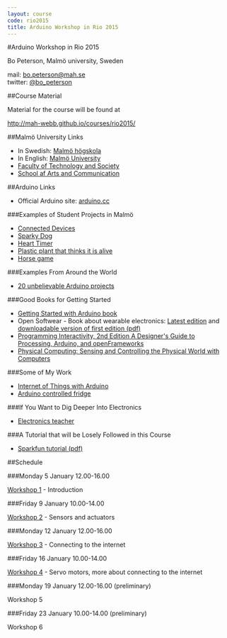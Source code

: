 ```yaml
---
layout: course
code: rio2015
title: Arduino Workshop in Rio 2015
---
```


#Arduino Workshop in Rio 2015	

Bo Peterson, Malmö university, Sweden

mail: bo.peterson@mah.se  
twitter: [@bo_peterson](http://twitter.com/bo_peterson)

##Course Material

Material for the course will be found at

<http://mah-webb.github.io/courses/rio2015/>

##Malmö University Links

- In Swedish: [Malmö högskola](http://www.mah.se)
- In English: [Malmö University](http://www.mah.se/english/)
- [Faculty of Technology and Society](http://mah.se/english/faculties/Faculty-of-Technology-and-Society/)
- [School af Arts and Communication](http://mah.se/english/faculties/Faculty-of-Culture-and-Society/DepartmentsSchools/School-of-Arts-and-Communication/)

##Arduino Links

- Official Arduino site: [arduino.cc](http://arduino.cc)

###Examples of Student Projects in Malmö

- [Connected Devices](http://youtu.be/aTepxKScRH4)
- [Sparky Dog](http://www.youtube.com/watch?v=TfDWcs0PLN4)
- [Heart Timer](http://www.youtube.com/watch?v=Euuh1dZOj98)
- [Plastic plant that thinks it is alive](http://www.youtube.com/watch?v=MEOrjURNyUU)
- [Horse game](http://www.youtube.com/watch?v=dFiF4VauBMQ)

###Examples From Around the World

- [20 unbelievable Arduino projects](http://www.instructables.com/id/20-Unbelievable-Arduino-Projects/)

###Good Books for Getting Started

- [Getting Started with Arduino book](http://www.makershed.com/products/getting-started-with-arduino-2nd-edition)
- Open Softwear - Book about wearable electronics: [Latest edition](http://softwear.cc) and [downloadable version of first edition (pdf)](http://softwear.cc/book/files/Open_Softwear-beta090712.pdf)
- [Programming Interactivity, 2nd Edition A Designer's Guide to Processing, Arduino, and openFrameworks](http://shop.oreilly.com/product/0636920021735.do)
- [Physical Computing: Sensing and Controlling the Physical World with Computers](http://www.amazon.com/Physical-Computing-Sensing-Controlling-Computers/dp/159200346X)

###Some of My Work

- [Internet of Things with Arduino](http://asynkronix.se/internet-of-things-with-arduino-yun-and-yaler/)
- [Arduino controlled fridge](http://asynkronix.se/my-arduino-controlled-fridge/)

###If You Want to Dig Deeper Into Electronics

- [Electronics teacher](http://www.electronicsteacher.com/tutorial/)


###A Tutorial that will be Losely Followed in this Course

- [Sparkfun tutorial (pdf)](https://www.sparkfun.com/tutorial/AIK/ARDX-EG-SPAR-WEB.pdf)

##Schedule

###Monday 5 January 12.00-16.00

[Workshop 1](ws1.html) - Introduction

###Friday 9 January 10.00-14.00

[Workshop 2](ws2.html) - Sensors and actuators

###Monday 12 January 12.00-16.00

[Workshop 3](ws3.html) - Connecting to the internet

###Friday 16 January 10.00-14.00

[Workshop 4](ws4.html) - Servo motors, more about connecting to the internet

###Monday 19 January 12.00-16.00 (preliminary)

Workshop 5

###Friday 23 January 10.00-14.00 (preliminary)

Workshop 6
